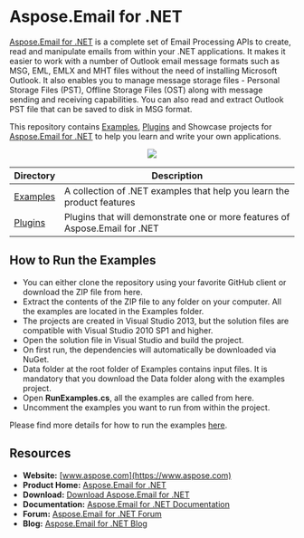 # Aspose.Email for .NET

[Aspose.Email for .NET](https://products.aspose.com/email/net) is a complete set of Email Processing APIs to create, read and manipulate emails from within your .NET applications. It makes it easier to work with a number of Outlook email message formats such as MSG, EML, EMLX and MHT files without the need of installing Microsoft Outlook. It also enables you to manage message storage files - Personal Storage Files (PST), Offline Storage Files (OST) along with message sending and receiving capabilities. You can also read and extract Outlook PST file that can be saved to disk in MSG format.

This repository contains [Examples](Examples), [Plugins](Plugins) and Showcase projects for [Aspose.Email for .NET](https://products.aspose.com/email/net) to help you learn and write your own applications.

<p align="center">
<a title="Download complete Aspose.Email for .NET source code" href="https://github.com/aspose-email/Aspose.Email-for-.NET/archive/master.zip">
	<img src="https://raw.github.com/AsposeExamples/java-examples-dashboard/master/images/downloadZip-Button-Large.png" />
  </a>
</p>

Directory | Description
--------- | -----------
[Examples](Examples)  | A collection of .NET examples that help you learn the product features
[Plugins](Plugins)  | Plugins that will demonstrate one or more features of Aspose.Email for .NET

## How to Run the Examples

* You can either clone the repository using your favorite GitHub client or download the ZIP file from here.
* Extract the contents of the ZIP file to any folder on your computer. All the examples are located in the Examples folder.
* The projects are created in Visual Studio 2013, but the solution files are compatible with Visual Studio 2010 SP1 and higher.
* Open the solution file in Visual Studio and build the project.
* On first run, the dependencies will automatically be downloaded via NuGet.
* Data folder at the root folder of Examples contains input files. It is mandatory that you download the Data folder along with the examples project.
* Open **RunExamples.cs**, all the examples are called from here.
* Uncomment the examples you want to run from within the project.

Please find more details for how to run the examples [here](https://docs.aspose.com/display/emailnet/How+to+Run+the+Examples).

## Resources

* **Website:** [www.aspose.com](https://www.aspose.com)
* **Product Home:** [Aspose.Email for .NET](https://products.aspose.com/email/net)
* **Download:** [Download Aspose.Email for .NET](https://www.nuget.org/packages/Aspose.Email/)
* **Documentation:** [Aspose.Email for .NET Documentation](https://docs.aspose.com/display/emailnet/Home)
* **Forum:** [Aspose.Email for .NET Forum](https://forum.aspose.com/c/email)
* **Blog:** [Aspose.Email for .NET Blog](https://blog.aspose.com/category/email/)
